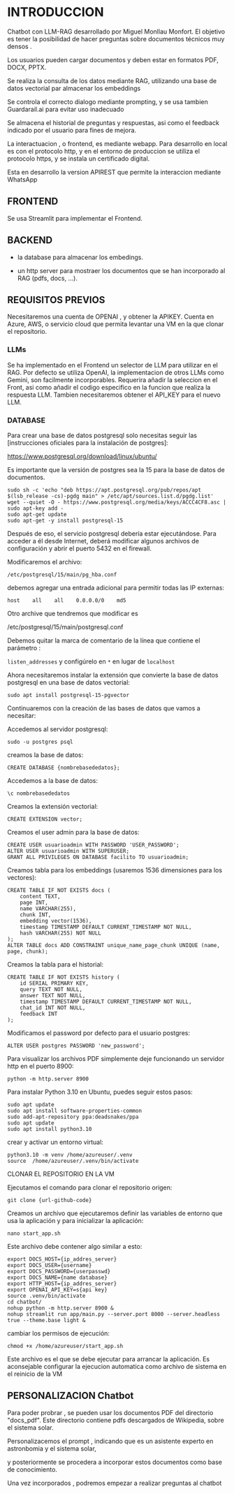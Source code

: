 # INTRODUCCION

Chatbot con LLM-RAG desarrollado por Miguel Monllau Monfort.
El objetivo es tener la posibilidad de hacer preguntas sobre documentos técnicos muy densos .

Los usuarios pueden cargar documentos y deben estar en formatos PDF, DOCX, PPTX.

Se realiza la consulta de los datos mediante RAG, utilizando una base de datos vectorial par almacenar los embeddings

Se controla el correcto dialogo mediante prompting, y se usa tambien Guardarail.ai para evitar uso inadecuado

Se almacena el historial de preguntas y respuestas, asi como el feedback indicado por el usuario para fines de mejora.

La interactuacion , o frontend, es mediante webapp.
Para desarrollo en local es con el protocolo http,
y en el entorno de produccion se utiliza el protocolo https, y  se instala un certificado digital.

Esta en desarrollo la version APIREST que permite la interaccion mediante WhatsApp

## FRONTEND

Se usa Streamlit para implementar el Frontend.

## BACKEND


- la database para almacenar los embedings.

- un http server para mostraer los documentos que se han incorporado al RAG (pdfs, docs, ...). 



## REQUISITOS PREVIOS

Necesitaremos una cuenta de OPENAI , y obtener la APIKEY.
Cuenta en Azure, AWS, o servicio cloud que permita levantar una VM en la que clonar el repositorio.


### LLMs

Se ha implementado en el Frontend un selector de LLM para utilizar en el RAG.
Por defecto se utiliza OpenAI, la implementacion de otros LLMs como Gemini, son facilmente incorporables.
Requerira añadir la seleccion en el Front, asi como añadir el codigo especifico en la funcion que realiza la respuesta LLM.
Tambien necesitaremos obtener el API_KEY para el nuevo LLM.

### DATABASE

Para crear una base de datos postgresql solo necesitas seguir las
 [instrucciones oficiales para la instalación de postgres]:

 https://www.postgresql.org/download/linux/ubuntu/

 Es importante que la versión de postgres sea la 15 para la base de datos de documentos.

```
sudo sh -c 'echo "deb https://apt.postgresql.org/pub/repos/apt $(lsb_release -cs)-pgdg main" > /etc/apt/sources.list.d/pgdg.list'
wget --quiet -O - https://www.postgresql.org/media/keys/ACCC4CF8.asc | sudo apt-key add -
sudo apt-get update
sudo apt-get -y install postgresql-15
```

Después de eso, el servicio postgresql debería estar ejecutándose. 
Para acceder a él desde Internet, deberá modificar algunos archivos de configuración y abrir el puerto 5432 en el firewall.

Modificaremos el archivo:

`/etc/postgresql/15/main/pg_hba.conf` 

debemos agregar una entrada adicional para permitir todas las IP externas:

```
host    all    all    0.0.0.0/0    md5
````

Otro archive que tendremos que modificar es 

/etc/postgresql/15/main/postgresql.conf

Debemos quitar la marca de comentario de la línea que contiene el parámetro :

`listen_addresses` y configúrelo en `*` en lugar de `localhost`


Ahora necesitaremos instalar la extensión que convierte la base de datos postgresql en una base de datos vectorial:

```
sudo apt install postgresql-15-pgvector
```

Continuaremos con la creación de las bases de datos que vamos a necesitar:

Accedemos al servidor postgresql:

```
sudo -u postgres psql
```

creamos la base de datos:

```
CREATE DATABASE {nombrebasededatos};
```

Accedemos a la base de datos:

```
\c nombrebasededatos
````

Creamos la extensión vectorial:

```
CREATE EXTENSION vector;
```

Creamos el user admin para la base de datos:

```
CREATE USER usuarioadmin WITH PASSWORD 'USER_PASSWORD';
ALTER USER usuarioadmin WITH SUPERUSER;
GRANT ALL PRIVILEGES ON DATABASE facilito TO usuarioadmin;
````

Creamos tabla para los embeddings (usaremos 1536 dimensiones para los vectores):

```
CREATE TABLE IF NOT EXISTS docs (
    content TEXT,
    page INT,
    name VARCHAR(255),
    chunk INT,
    embedding vector(1536),
    timestamp TIMESTAMP DEFAULT CURRENT_TIMESTAMP NOT NULL,
    hash VARCHAR(255) NOT NULL
);
ALTER TABLE docs ADD CONSTRAINT unique_name_page_chunk UNIQUE (name, page, chunk);
````

Creamos la tabla para el historial:

```
CREATE TABLE IF NOT EXISTS history (
    id SERIAL PRIMARY KEY,
    query TEXT NOT NULL,
    answer TEXT NOT NULL,
    timestamp TIMESTAMP DEFAULT CURRENT_TIMESTAMP NOT NULL,
    chat_id INT NOT NULL,
    feedback INT
);
````

Modificamos el password por defecto para el usuario postgres:

```
ALTER USER postgres PASSWORD 'new_password';
```

Para visualizar los archivos PDF simplemente deje funcionando un servidor http en el puerto 8900:

```
python -m http.server 8900
```

Para instalar Python 3.10 en Ubuntu, puedes seguir estos pasos:

```
sudo apt update
sudo apt install software-properties-common
sudo add-apt-repository ppa:deadsnakes/ppa
sudo apt update
sudo apt install python3.10
```

crear y activar un entorno virtual:

```
python3.10 -m venv /home/azureuser/.venv
source  /home/azureuser/.venv/bin/activate
```

CLONAR EL REPOSITORIO EN LA VM

Ejecutamos el comando para clonar el repositorio origen:

```
git clone {url-github-code}
```

Creamos un archivo que ejecutaremos definir las variables de entorno que usa la aplicación y para inicializar la aplicación:

```
nano start_app.sh
````

Este archivo debe contener algo similar a esto:

```
export DOCS_HOST={ip_addres_server}
export DOCS_USER={username}
export DOCS_PASSWORD={userpasswd}
export DOCS_NAME={name database}
export HTTP_HOST={ip_addres_server}
export OPENAI_API_KEY=s{api key}
source .venv/bin/activate
cd chatbot/
nohup python -m http.server 8900 &
nohup streamlit run app/main.py --server.port 8000 --server.headless true --theme.base light &
```

cambiar los permisos de ejecución:

```
chmod +x /home/azureuser/start_app.sh
```

Este archivo es el que se debe ejecutar para arrancar la aplicación.
Es aconsejable configurar la ejecucion automatica como archivo de sistema en el reinicio de la VM


## PERSONALIZACION Chatbot

Para poder probrar , se pueden usar los documentos PDF del directorio  "docs_pdf".
Este directorio contiene pdfs descargados de Wikipedia, sobre el sistema solar.

Personalizacemos el prompt , indicando que es un asistente experto en astronbomia y el sistema solar,

y posteriormente se procedera a incorporar estos documentos como base de conocimiento.

Una vez incorporados , podremos empezar a realizar preguntas al chatbot

